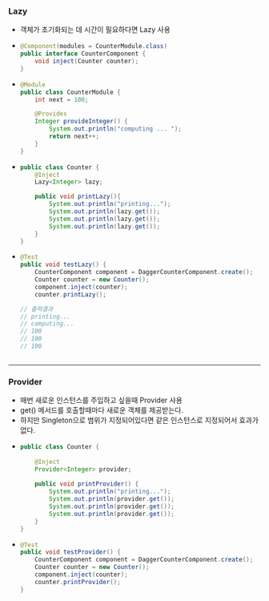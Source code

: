 ### Lazy
* 객체가 초기화되는 데 시간이 필요하다면 Lazy<T> 사용
* ```java
  @Component(modules = CounterModule.class)
  public interface CounterComponent {
      void inject(Counter counter);
  }
* ```java
  @Module
  public class CounterModule {
      int next = 100;
  
      @Provides
      Integer provideInteger() {
          System.out.println("computing ... ");
          return next++;
      }
  }
* ```java
  public class Counter {
      @Inject
      Lazy<Integer> lazy;
  
      public void printLazy(){
          System.out.println("printing...");
          System.out.println(lazy.get());
          System.out.println(lazy.get());
          System.out.println(lazy.get());
      }
  }
* ```java
  @Test
  public void testLazy() {
      CounterComponent component = DaggerCounterComponent.create();
      Counter counter = new Counter();
      component.inject(counter);
      counter.printLazy();
  
  // 출력결과
  // printing...
  // computing...
  // 100
  // 100
  // 100
          
---
### Provider<T>
* 매번 새로운 인스턴스를 주입하고 싶을때 Provider<T> 사용
* get() 메서드를 호출할때마다 새로운 객체를 제공받는다.
* 하지만 Singleton으로 범위가 지정되어있다면 같은 인스턴스로 지정되어서 효과가없다.
* ```java
  public class Counter {
    
      @Inject
      Provider<Integer> provider;
      
      public void printProvider() {
          System.out.println("printing...");
          System.out.println(provider.get());
          System.out.println(provider.get());
          System.out.println(provider.get());
      }
  }
* ```java
  @Test
  public void testProvider() {
      CounterComponent component = DaggerCounterComponent.create();
      Counter counter = new Counter();
      component.inject(counter);
      counter.printProvider();
  }
